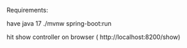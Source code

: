 Requirements:

  have java 17 
  ./mvnw spring-boot:run

 hit show controller   on browser ( http://localhost:8200/show)
  
